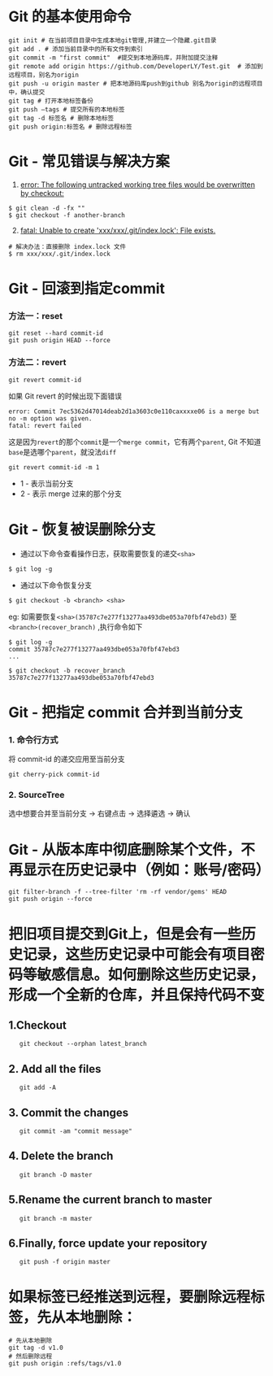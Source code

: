 # Git 的基本使用命令
```
git init # 在当前项目目录中生成本地git管理,并建立一个隐藏.git目录
git add . # 添加当前目录中的所有文件到索引
git commit -m "first commit"  #提交到本地源码库，并附加提交注释
git remote add origin https://github.com/DeveloperLY/Test.git  # 添加到远程项目，别名为origin
git push -u origin master # 把本地源码库push到github 别名为origin的远程项目中，确认提交
git tag # 打开本地标签备份
git push —tags # 提交所有的本地标签
git tag -d 标签名 # 删除本地标签
git push origin:标签名 # 删除远程标签

```

# Git - 常见错误与解决方案

 1. [error: The following untracked working tree files would be overwritten by checkout:](http://www.druhosting.com/content/git-error-following-untracked-working-tree-files-would-be-overwritten-checkout)

 ```
 $ git clean -d -fx ""
$ git checkout -f another-branch
 ```
 
 2. [fatal: Unable to create 'xxx/xxx/.git/index.lock': File exists.](http://www.java123.net/412734.html)

 ```
 # 解决办法：直接删除 index.lock 文件
$ rm xxx/xxx/.git/index.lock
 ```
 

# Git - 回滚到指定commit
### 方法一：reset

```
git reset --hard commit-id
git push origin HEAD --force
``` 

### 方法二：revert
```
git revert commit-id
```
如果 Git revert 的时候出现下面错误

```
error: Commit 7ec5362d47014deab2d1a3603c0e110caxxxxe06 is a merge but no -m option was given.
fatal: revert failed
```
这是因为`revert`的那个`commit`是一个`merge commit`，它有两个`parent`, Git 不知道`base`是选哪个`parent`，就没法`diff`

```
git revert commit-id -m 1
```
* 1 - 表示当前分支
* 2 - 表示 merge 过来的那个分支

# Git - 恢复被误删除分支

* 通过以下命令查看操作日志，获取需要恢复的递交`<sha>`

```
$ git log -g
```

* 通过以下命令恢复分支<branch>

```
$ git checkout -b <branch> <sha>
```

eg: 如需要恢复`<sha>(35787c7e277f13277aa493dbe053a70fbf47ebd3)` 至 `<branch>(recover_branch)` ,执行命令如下

```
$ git log -g
commit 35787c7e277f13277aa493dbe053a70fbf47ebd3
...

$ git checkout -b recover_branch 35787c7e277f13277aa493dbe053a70fbf47ebd3
```

# Git - 把指定 commit 合并到当前分支
### 1. 命令行方式
将 commit-id 的递交应用至当前分支

```
git cherry-pick commit-id
```

### 2. SourceTree
选中想要合并至当前分支 -> 右键点击 -> 选择遴选 -> 确认

# Git - 从版本库中彻底删除某个文件，不再显示在历史记录中（例如：账号/密码）

```
git filter-branch -f --tree-filter 'rm -rf vendor/gems' HEAD
git push origin --force
```

# 把旧项目提交到Git上，但是会有一些历史记录，这些历史记录中可能会有项目密码等敏感信息。如何删除这些历史记录，形成一个全新的仓库，并且保持代码不变
## 1.Checkout
```
   git checkout --orphan latest_branch
```
## 2. Add all the files
```
   git add -A
```
## 3. Commit the changes
```
   git commit -am "commit message"

```
## 4. Delete the branch
```
   git branch -D master
```
## 5.Rename the current branch to master
```
   git branch -m master
```
## 6.Finally, force update your repository
```
   git push -f origin master
```

# 如果标签已经推送到远程，要删除远程标签，先从本地删除：
```
# 先从本地删除
git tag -d v1.0
# 然后删除远程
git push origin :refs/tags/v1.0
```